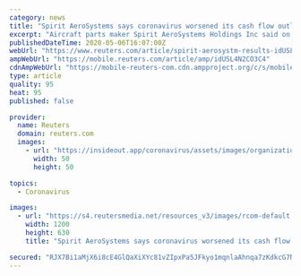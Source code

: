 ```yaml
---
category: news
title: "Spirit AeroSystems says coronavirus worsened its cash flow outlook"
excerpt: "Aircraft parts maker Spirit AeroSystems Holdings Inc said on Wednesday that its cash flow outlook for the year had worsened as top customers Boeing Co and Airbus SE cut production due to the COVID-19 pandemic."
publishedDateTime: 2020-05-06T16:07:00Z
webUrl: "https://www.reuters.com/article/spirit-aerosystm-results-idUSL4N2CO3C4"
ampWebUrl: "https://mobile.reuters.com/article/amp/idUSL4N2CO3C4"
cdnAmpWebUrl: "https://mobile-reuters-com.cdn.ampproject.org/c/s/mobile.reuters.com/article/amp/idUSL4N2CO3C4"
type: article
quality: 95
heat: 95
published: false

provider:
  name: Reuters
  domain: reuters.com
  images:
    - url: "https://insideout.app/coronavirus/assets/images/organizations/reuters.com-50x50.jpg"
      width: 50
      height: 50

topics:
  - Coronavirus

images:
  - url: "https://s4.reutersmedia.net/resources_v3/images/rcom-default.png"
    width: 1200
    height: 630
    title: "Spirit AeroSystems says coronavirus worsened its cash flow outlook"

secured: "RJX7Bi1aMjX6i8cE4GlQaXiXYc81vZIpxPa5JFkyo1mqnlaAhnqa7zKdkcG7ND/IE5MqKqNMbU+8g5jy0hBtKFfO5irO/wDN71i0fvxQIg80dwkxGuCkyn8SMdvC3cue76idSo2YDIWRP4kfswTwCIi1Mn3EhlkcAlbAHRkfCDRsrOthA4PMKj8g2wNBqm9VhKGnsC7XKOivW0dt9+qWDN04Y4wpLbFmwCCVC4Km3V36HTyX28uANi6gNNLNYTNQh3nYCITjKb/8b+BufLeqRuQ327gvQFjGVUN97SXnr2QYWmE7rIf3kevHJ+Qz93VT;yJreInp2WBt3PUrKaZdZvQ=="
---
```


